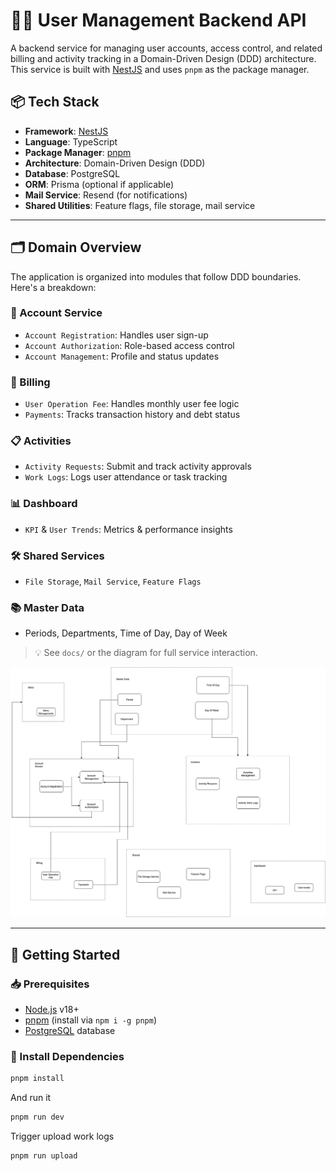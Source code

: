 # 🧑‍💼 User Management Backend API

A backend service for managing user accounts, access control, and related billing and activity tracking in a Domain-Driven Design (DDD) architecture. This service is built with [NestJS](https://nestjs.com/) and uses `pnpm` as the package manager.

## 📦 Tech Stack

- **Framework**: [NestJS](https://nestjs.com/)
- **Language**: TypeScript
- **Package Manager**: [pnpm](https://pnpm.io/)
- **Architecture**: Domain-Driven Design (DDD)
- **Database**: PostgreSQL
- **ORM**: Prisma (optional if applicable)
- **Mail Service**: Resend (for notifications)
- **Shared Utilities**: Feature flags, file storage, mail service

---

## 🗂️ Domain Overview

The application is organized into modules that follow DDD boundaries. Here's a breakdown:

### 🔐 Account Service
- `Account Registration`: Handles user sign-up
- `Account Authorization`: Role-based access control
- `Account Management`: Profile and status updates

### 🧾 Billing
- `User Operation Fee`: Handles monthly user fee logic
- `Payments`: Tracks transaction history and debt status

### 📋 Activities
- `Activity Requests`: Submit and track activity approvals
- `Work Logs`: Logs user attendance or task tracking

### 📊 Dashboard
- `KPI` & `User Trends`: Metrics & performance insights

### 🛠 Shared Services
- `File Storage`, `Mail Service`, `Feature Flags`

### 📚 Master Data
- Periods, Departments, Time of Day, Day of Week

> 💡 See `docs/` or the diagram for full service interaction.

<img src="./docs/data-domain-driven.png" width="800">

---

## 🚀 Getting Started

### 📥 Prerequisites

- [Node.js](https://nodejs.org/) v18+
- [pnpm](https://pnpm.io/) (install via `npm i -g pnpm`)
- [PostgreSQL](https://www.postgresql.org/) database

### 🔧 Install Dependencies

```bash
pnpm install
```
And run it
```bash
pnpm run dev
```
Trigger upload work logs
```bash
pnpm run upload
```